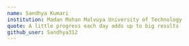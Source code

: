 ```yaml
---
name: Sandhya Kumari
institution: Madan Mohan Malvuya University of Technology
quote: A little progress each day adds up to big results
github_user: Sandhya312
---
```

